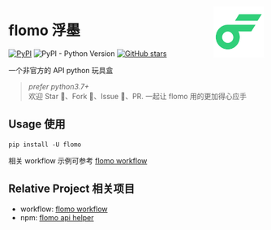 <a href="https://flomoapp.com/"><img src="./flomo/media/logo-192x192.png" height="100" align="right"></a>

# flomo 浮墨

[![PyPI](https://img.shields.io/pypi/v/flomo)](https://pypi.org/project/flomo/)
![PyPI - Python Version](https://img.shields.io/pypi/pyversions/flomo)
[![GitHub stars](https://img.shields.io/github/stars/Benature/flomo)](https://github.com/Benature/flomo)

一个非官方的 API python 玩具盒

> *prefer python3.7+*  
> 欢迎 Star 🌟、Fork 🍴、Issue 💬、PR. 一起让 flomo 用的更加得心应手

## Usage 使用

```shell
pip install -U flomo
```

相关 workflow 示例可参考 [flomo workflow](https://github.com/Benature/flomo-workflow)

## Relative Project 相关项目

- workflow: [flomo workflow](https://github.com/Benature/flomo-workflow)
- npm: [flomo api helper](https://github.com/geekdada/flomo-api-helper)
